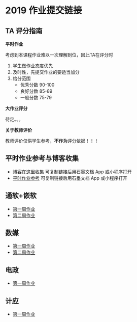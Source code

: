 # 2019 作业提交链接

## TA 评分指南

**平时作业**

考虑到本课程作业难以一次理解到位，因此TA在评分时

1. 学生做作业态度优先
2. 及时性，先提交作业的要适当加分
3. 给分范围
    - 优秀分数 90-100
    - 良好分数 85-89
    - 一般分数 75-79

**大作业评分**

待定。。。

**关于教师评价**

教师评价仅供学生参考，**不作为**评分依据！！！

## 平时作业参考与博客收集

* [博客在这里收集](https://shimo.im/sheets/L9YT0Vg0qJQXcVBH/)  可复制链接后用石墨文档 App 或小程序打开
* [平时作业参考](https://shimo.im/sheets/MmxbgMfYzNAeZo37/)   可复制链接后用石墨文档 App 或小程序打开

## 通软+嵌软

* [第一周作业](https://shimo.im/sheets/c965qIVRJt00gRud/)
* [第二周作业](https://shimo.im/sheets/M0LHRZNZGXkotEIT/)

## 数媒

* [第一周作业](https://shimo.im/sheets/P1fmd8ei1YwU7ygw/)
* [第二周作业](https://shimo.im/sheets/uCoHiTWnEQwWJQ2O/)

## 电政

* [第一周作业](https://shimo.im/sheets/uBJjssYsbnAbcYaB/)

## 计应

* [第一周作业](https://shimo.im/sheets/AWYflDcbmJoolCzU/)